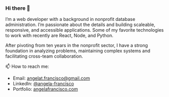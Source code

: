### Hi there 👋

I’m a web developer with a background in nonprofit database administration. I’m passionate about the details and building scaleable, responsive, and accessible applications. Some of my favorite technologies to work with recently are React, Node, and Python. 

After pivoting from ten years in the nonprofit sector, I have a strong foundation in analyzing problems, maintaining complex systems and facilitating cross-team collaboration.

📫 How to reach me: 
- Email: [angelat.francisco@gmail.com](mailto:angelat.francisco@gmail.com)
- LinkedIn: [@angela-francisco](https://www.linkedin.com/in/angela-francisco/)
- Portfolio: [angelafrancisco.com](http://angelafrancisco.com/index.html)
<!--
**angelafrancisco/angelafrancisco** is a ✨ _special_ ✨ repository because its `README.md` (this file) appears on your GitHub profile.

Here are some ideas to get you started:

- 🔭 I’m currently working on ...
- 🌱 I’m currently learning ...
- 👯 I’m looking to collaborate on ...
- 🤔 I’m looking for help with ...
- 💬 Ask me about ...
- 📫 How to reach me: ...
- 😄 Pronouns: ...
- ⚡ Fun fact: ...
-->
